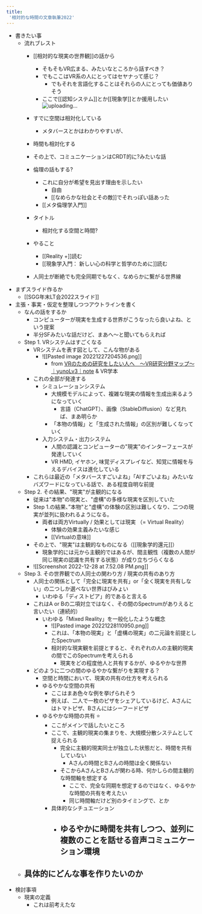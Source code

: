 ```yaml
---
title:
 '相対的な時間の文章執筆2022'
---
```

- 書きたい事
	 - 流れブレスト
		- [[相対的な現実の世界観]]の話から
			- そもそもVR広まる、みたいなところから話すべき？
			- でもここはVR系の人にとってはセヤナって感じ？
				- でもそれを言語化することはそれらの人にとっても価値ありそう
			- ここで[[認知システム]]とか[[現象学]]とか援用したい![uploading...](5q4.0505)

		- すでに空間は相対化している
			- メタバースとかはわかりやすいが、
		- 時間も相対化する
		- その上で、コミュニケーションはCRDT的に?みたいな話
		- 倫理の話もする?
			- これに自分が希望を見出す理由を示したい
				- 自由
				- [[なめらかな社会とその敵]]でそれっぽい話あった
			- [[メタ倫理学入門]]
		- タイトル
			- 相対化する空間と時間?
		- やること
			- [[Reality +]]読む
			- [[現象学入門： 新しい心の科学と哲学のために]]読む
		- 人同士が断絶でも完全同期でもなく、なめらかに繋がる世界線
- まずスライド作るか
	- [[SGG年末LT会2022スライド]]
- 主張・事実・仮定を整理しつつアウトラインを書く
	- なんの話をするか
		- コンピューターが現実を生成する世界がこうなったら良いよね、という提案
		- 半分SFみたいな話だけど、まあへ〜と聞いてもらえれば
	- Step 1. VRシステムはすごくなる
		- VRシステムを表す図として、こんな物がある
			- ![[Pasted image 20221227204536.png]]
				-  from [VRのための研究をしたい人へ　〜VR研究分野マップ〜｜yunoLv3｜note](https://note.com/yunolv3/n/n684f3bcb4e52) & VR学本
		- これの全部が発達する
			- シミュレーションシステム
				- 大規模モデルによって、複雑な現実の情報を生成出来るようになっていく
					- 言語（ChatGPT）、画像（StableDiffusion）など見れば、まあ明らか
				- 「本物の情報」と「生成された情報」の区別が難しくなっていく
			- 入力システム・出力システム
				- 人間の認識とコンピューターの"現実"のインターフェースが発達していく
				- VR HMD, イヤホン, 味覚ディスプレイなど、知覚に情報を与えるデバイスは進化している
		- これらは最近の「メタバースすごいよね」「AIすごいよね」みたいなバズワードになっている話で、ある程度自明な前提
	- Step 2. その結果、"現実"が主観的になる
		- 従来は"本物"の現実と、"虚構"の多様な現実を区別していた
		- Step 1.の結果、”本物"と"虚構"の体験の区別は難しくなり、二つの現実が並列に扱われるようになる。
			- 両者は両方Virtually / 効果としては現実 （= Virtual Reality）
				- 体験の効果主義みたいな感じ
				- [[Virtualの意味]]
		- その上で、"現実"は主観的なものになる（[[現象学的還元]]）
			- 現象学的には元から主観的ではあるが、間主観性（複数の人間が同じ現実の認識を共有する状態）が成り立ちづらくなる
		- ![[Screenshot 2022-12-28 at 7.52.08 PM.png]]
	- Step 3. その世界観での人同士の関わり方 / 現実の共有のあり方
		- 人同士の関係として「完全に現実を共有」or「全く現実を共有しない」の二つしか選べない世界はびみょい
			- いわゆる「ディストピア」的であると言える
		- これはA or Bの二項対立ではなく、その間のSpectrumがありえると言いたい（連続的）
			- いわゆる「Mixed Reality」を一般化したような概念
				- ![[Pasted image 20221228110950.png]]
				- これは、「本物の現実」と「虚構の現実」の二元論を前提としたSpectrum
				- 相対的な現実観を前提とすると、それぞれの人の主観的現実の間でこのSpectrumを考えられる
					- 現実をどの程度他人と共有するかが、ゆるやかな世界
		- どのように二つの間のゆるやかな繋がりを実現する？
			- 空間と時間において、現実の共有の仕方を考えられる
			- ゆるやかな空間の共有
				- ここはまあ色々な例を挙げられそう
				- 例えば、二人で一枚のピザをシェアしているけど、Aさんにはトマトピザ、Bさんにはシーフードピザ
			- ゆるやかな時間の共有 ⭐️
				- ここがメインで話したいところ
				- ここで、主観的現実の集まりを、大規模分散システムとして捉えられる
					- 完全に主観的現実同士が独立した状態だと、時間を共有していない
						- Aさんの時間とBさんの時間は全く関係ない
					- そこからAさんとBさんが関わる時、何かしらの間主観的な時間軸を想定する
						- ここで、完全な同期を想定するのではなく、ゆるやかな時間の共有を考えたい
						- 同じ時間軸だけど別のタイミングで、とか
				- 具体的なシチュエーション
					- ゆるやかに時間を共有しつつ、並列に複数のことを話せる音声コミュニケーション環境
						- 
	- 具体的にどんな事を作りたいのか
		- 
- 検討事項
	- 現実の定義
		- これは前考えたな